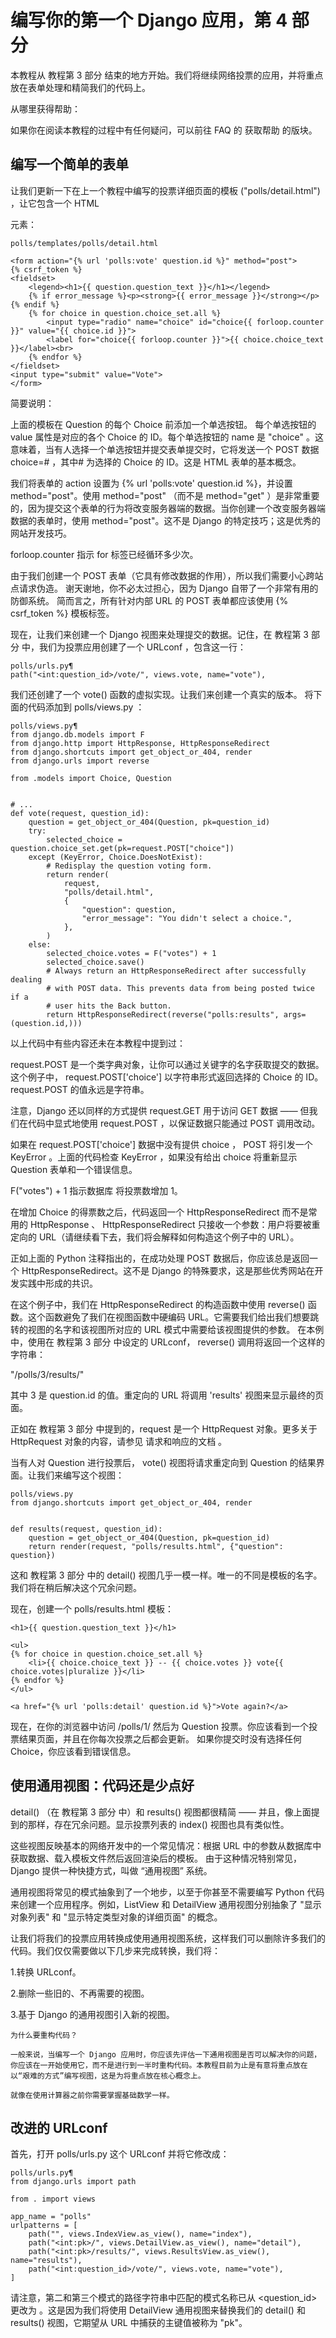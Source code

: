 # 编写你的第一个 Django 应用，第 4 部分

本教程从 教程第 3 部分 结束的地方开始。我们将继续网络投票的应用，并将重点放在表单处理和精简我们的代码上。

从哪里获得帮助：

如果你在阅读本教程的过程中有任何疑问，可以前往 FAQ 的 获取帮助 的版块。



## 编写一个简单的表单
让我们更新一下在上一个教程中编写的投票详细页面的模板 ("polls/detail.html") ，让它包含一个 HTML <form> 元素：

```
polls/templates/polls/detail.html

<form action="{% url 'polls:vote' question.id %}" method="post">
{% csrf_token %}
<fieldset>
    <legend><h1>{{ question.question_text }}</h1></legend>
    {% if error_message %}<p><strong>{{ error_message }}</strong></p>{% endif %}
    {% for choice in question.choice_set.all %}
        <input type="radio" name="choice" id="choice{{ forloop.counter }}" value="{{ choice.id }}">
        <label for="choice{{ forloop.counter }}">{{ choice.choice_text }}</label><br>
    {% endfor %}
</fieldset>
<input type="submit" value="Vote">
</form>
```

简要说明：

上面的模板在 Question 的每个 Choice 前添加一个单选按钮。 每个单选按钮的 value 属性是对应的各个 Choice 的 ID。每个单选按钮的 name 是 "choice" 。这意味着，当有人选择一个单选按钮并提交表单提交时，它将发送一个 POST 数据 choice=# ，其中# 为选择的 Choice 的 ID。这是 HTML 表单的基本概念。

我们将表单的 action 设置为 {% url 'polls:vote' question.id %}，并设置 method="post"。使用 method="post" （而不是 method="get" ）是非常重要的，因为提交这个表单的行为将改变服务器端的数据。当你创建一个改变服务器端数据的表单时，使用 method="post"。这不是 Django 的特定技巧；这是优秀的网站开发技巧。

forloop.counter 指示 for 标签已经循环多少次。

由于我们创建一个 POST 表单（它具有修改数据的作用），所以我们需要小心跨站点请求伪造。 谢天谢地，你不必太过担心，因为 Django 自带了一个非常有用的防御系统。 简而言之，所有针对内部 URL 的 POST 表单都应该使用 {% csrf_token %} 模板标签。



现在，让我们来创建一个 Django 视图来处理提交的数据。记住，在 教程第 3 部分 中，我们为投票应用创建了一个 URLconf ，包含这一行：

```
polls/urls.py¶
path("<int:question_id>/vote/", views.vote, name="vote"),
```

我们还创建了一个 vote() 函数的虚拟实现。让我们来创建一个真实的版本。 将下面的代码添加到 polls/views.py ：

```
polls/views.py¶
from django.db.models import F
from django.http import HttpResponse, HttpResponseRedirect
from django.shortcuts import get_object_or_404, render
from django.urls import reverse

from .models import Choice, Question


# ...
def vote(request, question_id):
    question = get_object_or_404(Question, pk=question_id)
    try:
        selected_choice = question.choice_set.get(pk=request.POST["choice"])
    except (KeyError, Choice.DoesNotExist):
        # Redisplay the question voting form.
        return render(
            request,
            "polls/detail.html",
            {
                "question": question,
                "error_message": "You didn't select a choice.",
            },
        )
    else:
        selected_choice.votes = F("votes") + 1
        selected_choice.save()
        # Always return an HttpResponseRedirect after successfully dealing
        # with POST data. This prevents data from being posted twice if a
        # user hits the Back button.
        return HttpResponseRedirect(reverse("polls:results", args=(question.id,)))
```

以上代码中有些内容还未在本教程中提到过：

request.POST 是一个类字典对象，让你可以通过关键字的名字获取提交的数据。 这个例子中， request.POST['choice'] 以字符串形式返回选择的 Choice 的 ID。 request.POST 的值永远是字符串。

注意，Django 还以同样的方式提供 request.GET 用于访问 GET 数据 —— 但我们在代码中显式地使用 request.POST ，以保证数据只能通过 POST 调用改动。

如果在 request.POST['choice'] 数据中没有提供 choice ， POST 将引发一个 KeyError 。上面的代码检查 KeyError ，如果没有给出 choice 将重新显示 Question 表单和一个错误信息。

F("votes") + 1 指示数据库 将投票数增加 1。

在增加 Choice 的得票数之后，代码返回一个 HttpResponseRedirect 而不是常用的 HttpResponse 、 HttpResponseRedirect 只接收一个参数：用户将要被重定向的 URL（请继续看下去，我们将会解释如何构造这个例子中的 URL）。

正如上面的 Python 注释指出的，在成功处理 POST 数据后，你应该总是返回一个 HttpResponseRedirect。这不是 Django 的特殊要求，这是那些优秀网站在开发实践中形成的共识。

在这个例子中，我们在 HttpResponseRedirect 的构造函数中使用 reverse() 函数。这个函数避免了我们在视图函数中硬编码 URL。它需要我们给出我们想要跳转的视图的名字和该视图所对应的 URL 模式中需要给该视图提供的参数。 在本例中，使用在 教程第 3 部分 中设定的 URLconf， reverse() 调用将返回一个这样的字符串：

"/polls/3/results/"

其中 3 是 question.id 的值。重定向的 URL 将调用 'results' 视图来显示最终的页面。

正如在 教程第 3 部分 中提到的，request 是一个 HttpRequest 对象。更多关于 HttpRequest 对象的内容，请参见 请求和响应的文档 。


当有人对 Question 进行投票后， vote() 视图将请求重定向到 Question 的结果界面。让我们来编写这个视图：

```
polls/views.py
from django.shortcuts import get_object_or_404, render


def results(request, question_id):
    question = get_object_or_404(Question, pk=question_id)
    return render(request, "polls/results.html", {"question": question})
```
这和 教程第 3 部分 中的 detail() 视图几乎一模一样。唯一的不同是模板的名字。 我们将在稍后解决这个冗余问题。

现在，创建一个 polls/results.html 模板：

```
<h1>{{ question.question_text }}</h1>

<ul>
{% for choice in question.choice_set.all %}
    <li>{{ choice.choice_text }} -- {{ choice.votes }} vote{{ choice.votes|pluralize }}</li>
{% endfor %}
</ul>

<a href="{% url 'polls:detail' question.id %}">Vote again?</a>
```

现在，在你的浏览器中访问 /polls/1/ 然后为 Question 投票。你应该看到一个投票结果页面，并且在你每次投票之后都会更新。 如果你提交时没有选择任何 Choice，你应该看到错误信息。

## 使用通用视图：代码还是少点好

detail() （在 教程第 3 部分 中）和 results() 视图都很精简 —— 并且，像上面提到的那样，存在冗余问题。显示投票列表的 index() 视图也具有类似性。

这些视图反映基本的网络开发中的一个常见情况：根据 URL 中的参数从数据库中获取数据、载入模板文件然后返回渲染后的模板。 由于这种情况特别常见，Django 提供一种快捷方式，叫做 “通用视图” 系统。

通用视图将常见的模式抽象到了一个地步，以至于你甚至不需要编写 Python 代码来创建一个应用程序。例如，ListView 和 DetailView 通用视图分别抽象了 "显示对象列表" 和 "显示特定类型对象的详细页面" 的概念。

让我们将我们的投票应用转换成使用通用视图系统，这样我们可以删除许多我们的代码。我们仅仅需要做以下几步来完成转换，我们将：

1.转换 URLconf。

2.删除一些旧的、不再需要的视图。

3.基于 Django 的通用视图引入新的视图。

```
为什么要重构代码？

一般来说，当编写一个 Django 应用时，你应该先评估一下通用视图是否可以解决你的问题，你应该在一开始使用它，而不是进行到一半时重构代码。本教程目前为止是有意将重点放在以“艰难的方式”编写视图，这是为将重点放在核心概念上。

就像在使用计算器之前你需要掌握基础数学一样。
```

## 改进的 URLconf
首先，打开 polls/urls.py 这个 URLconf 并将它修改成：

```
polls/urls.py¶
from django.urls import path

from . import views

app_name = "polls"
urlpatterns = [
    path("", views.IndexView.as_view(), name="index"),
    path("<int:pk>/", views.DetailView.as_view(), name="detail"),
    path("<int:pk>/results/", views.ResultsView.as_view(), name="results"),
    path("<int:question_id>/vote/", views.vote, name="vote"),
]
```
请注意，第二和第三个模式的路径字符串中匹配的模式名称已从 <question_id> 更改为 <pk>。这是因为我们将使用 DetailView 通用视图来替换我们的 detail() 和 results() 视图，它期望从 URL 中捕获的主键值被称为 "pk"。
